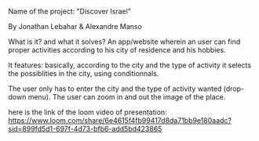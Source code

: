Name of the project: "Discover Israel"

By Jonathan Lebahar & Alexandre Manso

What is it? and what it solves? An app/website wherein an user can find proper activities according to his city of residence and his hobbies.

It features: basically, according to the city and the type of activity it selects the possiblities in the city, using conditionnals.

The user only has to enter the city and the type of activity wanted (drop-down menu). The user can zoom in and out the image of the place.

here is the link of the loom video of presentation: https://www.loom.com/share/6e4615f4fb99417d8da71bb9e180aadc?sid=899fd5d1-697f-4d73-bfb6-add5bd423865